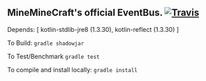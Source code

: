 
## MineMineCraft's official EventBus. [![Travis](https://img.shields.io/travis/MiniMineCraft/MiniBus.svg)](https://travis-ci.org/MiniMineCraft/MiniBus)

Depends: [ kotlin-stdlib-jre8 (1.3.30), kotlin-reflect (1.3.30) ]

To Build: `gradle shadowjar`

To Test/Benchmark `gradle test`

To compile and install locally: `gradle install`
